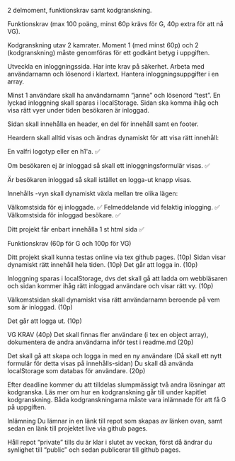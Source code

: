 2 delmoment, funktionskrav samt kodgranskning.

Funktionskrav (max 100 poäng, minst 60p krävs för G, 40p extra för att nå VG).

Kodgranskning utav 2 kamrater. Moment 1 (med minst 60p) och 2 (kodgranskning) måste genomföras för ett godkänt betyg i uppgiften. 

Utveckla en inloggningssida.
Har inte krav på säkerhet.
Arbeta med användarnamn och lösenord i klartext.
Hantera inloggningsuppgifter i en array.

Minst 1 användare skall ha användarnamn “janne” och lösenord “test”.
En lyckad inloggning skall sparas i localStorage.
Sidan ska komma ihåg och visa rätt vyer under tiden besökaren är inloggad.

Sidan skall innehålla en header, en del för innehåll samt en footer.

Heardern skall alltid visas och ändras dynamiskt för att visa rätt innehåll:

En valfri logotyp eller en h1'a. ✅

Om besökaren ej är inloggad så skall ett inloggningsformulär visas. ✅

Är besökaren inloggad så skall istället en logga-ut knapp visas.

Innehålls -vyn skall dynamiskt växla mellan tre olika lägen:

Välkomstsida för ej inloggade. ✅
Felmeddelande vid felaktig inlogging. ✅
Välkomstsida för inloggad besökare. ✅

Ditt projekt får enbart innehålla 1 st html sida ✅

Funktionskrav (60p för G och 100p för VG)

Ditt projekt skall kunna testas online via tex github pages. (10p)
Sidan visar dynamiskt rätt innehåll hela tiden. (10p)
Det går att logga in. (10p) 

Inloggning sparas i localStorage, dvs det skall gå att ladda om webbläsaren och sidan kommer ihåg rätt inloggad användare och visar rätt vy. (10p)

Välkomstsidan skall dynamiskt visa rätt användarnamn beroende på vem som är inloggad. (10p)

Det går att logga ut. (10p)

VG KRAV (40p)
Det skall finnas fler användare (i tex en object array), dokumentera de andra användarna inför test i readme.md (20p)

Det skall gå att skapa och logga in med en ny användare (Då skall ett nytt formulär för detta visas på innehålls-sidan) Du skall då använda localStorage som databas för användare. (20p)

Efter deadline kommer du att tilldelas slumpmässigt två andra lösningar att kodgranska.
Läs mer om hur en kodgranskning går till under kapitlet kodgranskning. Båda kodgranskningarna måste vara inlämnade för att få G på uppgiften.


Inlämning
Du lämnar in en länk till repot som skapas av länken ovan, samt sedan en länk till projektet live via github pages.

Håll repot “private” tills du är klar i slutet av veckan, först då ändrar du synlighet till “public” och sedan publicerar till github pages.
